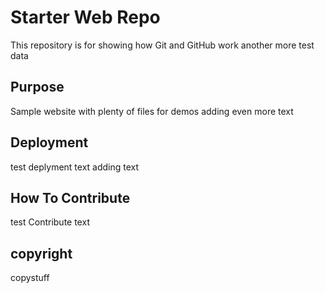 # Starter Web Repo

This repository is for showing how Git and GitHub work
another more test data
## Purpose

Sample website with plenty of files for demos
adding even more text

## Deployment

test deplyment text 
adding text
## How To Contribute

test Contribute text 

## copyright

copystuff

